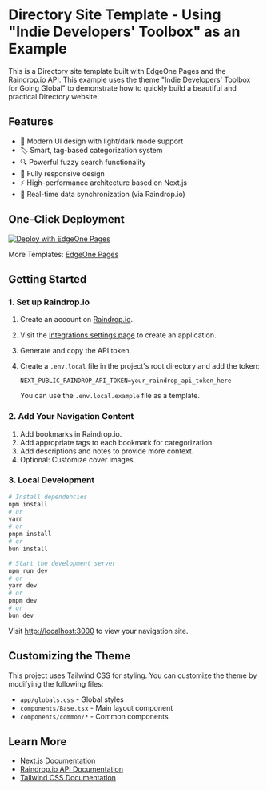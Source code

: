 # Directory Site Template - Using "Indie Developers' Toolbox" as an Example

This is a Directory site template built with EdgeOne Pages and the Raindrop.io API. This example uses the theme "Indie Developers' Toolbox for Going Global" to demonstrate how to quickly build a beautiful and practical Directory website.

## Features

- 🎨 Modern UI design with light/dark mode support
- 🏷️ Smart, tag-based categorization system
- 🔍 Powerful fuzzy search functionality
- 📱 Fully responsive design
- ⚡ High-performance architecture based on Next.js
- 🔄 Real-time data synchronization (via Raindrop.io)

## One-Click Deployment

[![Deploy with EdgeOne Pages](https://cdnstatic.tencentcs.com/edgeone/pages/deploy.svg)](https://edgeone.ai/pages/new?from=github&template=directory)

More Templates: [EdgeOne Pages](https://edgeone.ai/pages/templates)

## Getting Started

### 1. Set up Raindrop.io

1.  Create an account on [Raindrop.io](https://raindrop.io).
2.  Visit the [Integrations settings page](https://app.raindrop.io/settings/integrations) to create an application.
3.  Generate and copy the API token.
4.  Create a `.env.local` file in the project's root directory and add the token:

    ```
    NEXT_PUBLIC_RAINDROP_API_TOKEN=your_raindrop_api_token_here
    ```

    You can use the `.env.local.example` file as a template.

### 2. Add Your Navigation Content

1.  Add bookmarks in Raindrop.io.
2.  Add appropriate tags to each bookmark for categorization.
3.  Add descriptions and notes to provide more context.
4.  Optional: Customize cover images.

### 3. Local Development

```bash
# Install dependencies
npm install
# or
yarn
# or
pnpm install
# or
bun install

# Start the development server
npm run dev
# or
yarn dev
# or
pnpm dev
# or
bun dev
```

Visit [http://localhost:3000](http://localhost:3000) to view your navigation site.

## Customizing the Theme

This project uses Tailwind CSS for styling. You can customize the theme by modifying the following files:

- `app/globals.css` - Global styles
- `components/Base.tsx` - Main layout component
- `components/common/*` - Common components

## Learn More

- [Next.js Documentation](https://nextjs.org/docs)
- [Raindrop.io API Documentation](https://developer.raindrop.io)
- [Tailwind CSS Documentation](https://tailwindcss.com/docs)
